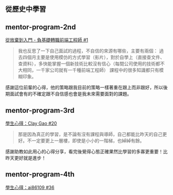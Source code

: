 ## 從歷史中學習

## mentor-program-2nd
[從放棄到入門 - 負基礎轉職前端工程師 #1
](https://github.com/futianshen/Blog/issues/1)

>我也反思了一下自己面試的過程，不自信的來源有哪些，主要有兩個：
過去四個月主要是使用模仿的方式學習（影片），對於自學上（直接查文件、查資料），多快能掌握一個新技術比較沒有信心（每間公司使用的技術都不大相同，一千家公司就有一千種前端工程師）
課程中的很多知識都只有模糊印象。

感謝這位前輩的心得，他的策略跟我目前的策略一樣著重在跟上而非跟好，所以後期面試會有的不確定跟不自信感也會是我未來需要面對的課題。

## mentor-program-3rd
[學生心得：Clay Gao #20](https://github.com/Lidemy/mentor-program-3rd/issues/20)

>那是因為真正的學習，是不論有沒有課程與導師，自己都能比昨天的自己更好。不一定要更上一層樓，即使是小小的一階梯，也綽綽有餘。

感謝助教如此用心的心得分享，看完後覺得心態正確果然比學習的多寡更重要！比昨天更好就是進步！

## mentor-program-4th

[學生心得：ai86109 #36](https://github.com/Lidemy/mentor-program-4th/issues/36)






